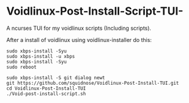 # Voidlinux-Post-Install-Script-TUI-
A ncurses TUI for my voidlinux scripts (Including scripts). 

After a install of voidlinux using voidlinux-installer do this:
```
sudo xbps-install -Syu
sudo xbps-install -u xbps
sudo xbps-install -Syu
sudo reboot
```
```
sudo xbps-install -S git dialog newt
git https://github.com/squidnose/Voidlinux-Post-Install-TUI.git
cd Voidlinux-Post-Install-TUI
./Void-post-install-script.sh
```

